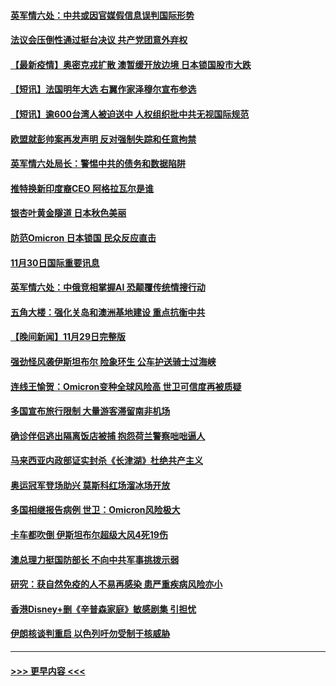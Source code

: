 #### [英军情六处：中共或因官媒假信息误判国际形势](../pages/prog202/a103281421.md?t=12010301) 
#### [法议会压倒性通过挺台决议 共产党团意外弃权](../pages/prog202/a103281574.md?t=12010301) 
#### [【最新疫情】奥密克戎扩散 澳暂缓开放边境 日本锁国股市大跌](../pages/prog202/a103281559.md?t=12010301) 
#### [【短讯】法国明年大选 右翼作家泽穆尔宣布参选](../pages/prog202/a103281508.md?t=12010301) 
#### [【短讯】逾600台湾人被迫送中 人权组织批中共无视国际规范](../pages/prog202/a103281521.md?t=12010301) 
#### [欧盟就彭帅案再发声明 反对强制失踪和任意拘禁](../pages/prog202/a103281438.md?t=12010301) 
#### [英军情六处局长：警惕中共的债务和数据陷阱](../pages/prog202/a103281407.md?t=12010301) 
#### [推特换新印度裔CEO  阿格拉瓦尔是谁](../pages/prog202/a103281356.md?t=12010301) 
#### [银杏叶黄金隧道 日本秋色美丽](../pages/prog202/a103281246.md?t=12010301) 
#### [防范Omicron 日本锁国 民众反应直击](../pages/prog202/a103281233.md?t=12010301) 
#### [11月30日国际重要讯息](../pages/prog202/a103281226.md?t=12010301) 
#### [英军情六处：中俄竞相掌握AI 恐颠覆传统情搜行动](../pages/prog202/a103281194.md?t=12010301) 
#### [五角大楼：强化关岛和澳洲基地建设 重点抗衡中共](../pages/prog202/a103281172.md?t=12010301) 
#### [【晚间新闻】11月29日完整版](../pages/prog202/a103280988.md?t=12010301) 
#### [强劲怪风袭伊斯坦布尔 险象环生 公车护送骑士过海峡](../pages/prog202/a103281117.md?t=12010301) 
#### [连线王愉贺：Omicron变种全球风险高 世卫可信度再被质疑](../pages/prog202/a103280899.md?t=12010301) 
#### [多国宣布旅行限制 大量游客滞留南非机场](../pages/prog202/a103280831.md?t=12010301) 
#### [确诊伴侣逃出隔离饭店被捕 抱怨荷兰警察咄咄逼人](../pages/prog202/a103280975.md?t=12010301) 
#### [马来西亚内政部证实封杀《长津湖》杜绝共产主义](../pages/prog202/a103280945.md?t=12010301) 
#### [奥运冠军登场助兴 莫斯科红场溜冰场开放](../pages/prog202/a103280818.md?t=12010301) 
#### [多国相继报告病例 世卫：Omicron风险极大](../pages/prog202/a103280801.md?t=12010301) 
#### [卡车都吹倒 伊斯坦布尔超级大风4死19伤](../pages/prog202/a103280780.md?t=12010301) 
#### [澳总理力挺国防部长 不向中共军事挑拨示弱](../pages/prog202/a103280631.md?t=12010301) 
#### [研究：获自然免疫的人不易再感染 患严重疾病风险亦小](../pages/prog202/a103280670.md?t=12010301) 
#### [香港Disney+删《辛普森家庭》敏感剧集 引担忧](../pages/prog202/a103280656.md?t=12010301) 
#### [伊朗核谈判重启 以色列吁勿受制于核威胁](../pages/prog202/a103280603.md?t=12010301) 

----
#### [ >>> 更早内容 <<< ](../indexes/prog202-earlier.md)
